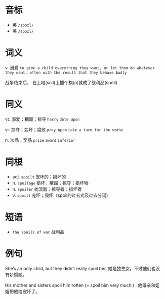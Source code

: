 # 音标

- 英 `/spɔɪl/`
- 美 `/spɔɪl/`

# 词义

v. 溺爱
`to give a child everything they want, or let them do whatever they want, often with the result that they behave badly`



战争结束后， 在土地(soil)上插个旗(p)就成了战利品(spoil)

# 同义

vt. 溺爱；糟蹋；掠夺
`harry` `dote upon`

vi. 掠夺；变坏；腐败
`prey upon` `take a turn for the worse`

n. 次品；奖品
`prize` `award` `inferior`

# 同根

- adj. `spoilt` 宠坏的；损坏的
- n. `spoilage` 损坏，糟蹋；掠夺；损坏物
- n. `spoiler` 扰流器；掠夺者；损坏者
- v. `spoilt` 宠坏；毁坏（spoil的过去式及过去分词）

# 短语

- `the spoils of war` 战利品

# 例句

She’s an only child, but they didn’t really spoil her.
她是独生女，不过他们也没有娇惯她。

His mother and sisters spoil him rotten (= spoil him very much ) .
他母亲和姐姐把他给宠坏了。


